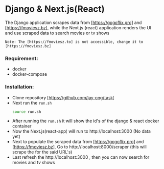 # Django & Next.js(React)
The Django application scrapes data from [https://gogoflix.pro] and [https://fmoviesz.bz], while the Next.js (react) application renders the UI and use scraped data to search movies or tv shows

`Note: The [https://fmoviesz.to] is not accessible, change it to [https://fmoviesz.bz]`

### Requirement:
 - docker
 - docker-compose

### Installation:
 - Clone repository [https://github.com/jay-ong/task]
 - Next run the `run.sh`
    ```sh
    source run.sh
    ```
 - After running the `run.sh` it will show the id's of the django & react docker container
 - Now the Next.js(react-app) will run to http://localhost:3000 (No data yet)
 - Next to populate the scraped data from [https://gogoflix.pro] and [https://fmoviesz.bz], Go to http://localhost:8000/scraper (this will scrape the for the said URL's)
 - Last refresh the http://localhost:3000 , then you can now search for movies and tv shows
